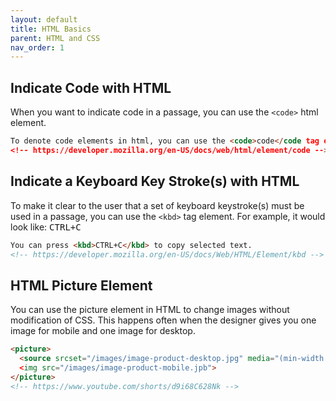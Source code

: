```yaml
---
layout: default
title: HTML Basics
parent: HTML and CSS
nav_order: 1
---
```


## Indicate Code with HTML
When you want to indicate code in a passage, you can use the <code>\<code\></code> html element.
```html
To denote code elements in html, you can use the <code>code</code tag element.
<!-- https://developer.mozilla.org/en-US/docs/web/html/element/code -->
```

## Indicate a Keyboard Key Stroke(s) with HTML
To make it clear to the user that a set of keyboard keystroke(s) must be used in a passage, you can use the <code>\<kbd\></code> tag element. For example, it would look like: <kbd>CTRL+C</kbd>
```html
You can press <kbd>CTRL+C</kbd> to copy selected text.
<!-- https://developer.mozilla.org/en-US/docs/Web/HTML/Element/kbd -->
```

## HTML Picture Element
You can use the picture element in HTML to change images without modification of CSS. This happens often when the designer gives you one image for mobile and one image for desktop.
```html
<picture>
  <source srcset="/images/image-product-desktop.jpg" media="(min-width: 600px)"
  <img src="/images/image-product-mobile.jpb">
</picture>
<!-- https://www.youtube.com/shorts/d9i68C628Nk -->
```
